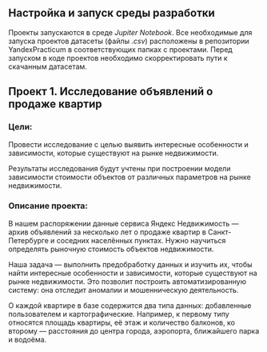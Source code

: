 ## Настройка и запуск среды разработки
Проекты запускаются в среде _Jupiter Notebook_. Все необходимые для запуска проектов датасеты (файлы _.csv_) расположены в репозитории YandexPracticum в соответствующих папках с проектами. Перед запуском в коде проектов необходимо скорректировать пути к скачанным датасетам.

## Проект 1. Исследование объявлений о продаже квартир

### __Цели:__

Провести исследование с целью выявить интересные особенности и зависимости, которые существуют на рынке недвижимости.

Результаты исследования будут учтены при построении модели зависимости стоимости объектов от различных параметров на рынке недвижимости.

### __Описание проекта:__

В нашем распоряжении данные сервиса Яндекс Недвижимость — архив объявлений за несколько лет о продаже квартир в Санкт-Петербурге и соседних населённых пунктах. Нужно научиться определять рыночную стоимость объектов недвижимости.

Наша задача — выполнить предобработку данных и изучить их, чтобы найти интересные особенности и зависимости, которые существуют на рынке недвижимости. Это позволит построить автоматизированную систему: она отследит аномалии и мошенническую деятельность.

О каждой квартире в базе содержится два типа данных: добавленные пользователем и картографические. Например, к первому типу относятся площадь квартиры, её этаж и количество балконов, ко второму — расстояния до центра города, аэропорта, ближайшего парка и водоёма.
